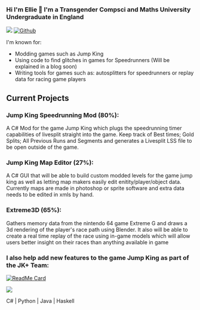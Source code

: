 ### Hi I'm Ellie 👋 I'm a Transgender Compsci and Maths University Undergraduate in England

![](https://visitor-badge.laobi.icu/badge?page_id=Elisiah.Elisiah)
[![Github](https://img.shields.io/github/followers/Elisiah?label=Follow&style=social)](https://github.com/Elisiah)

I'm known for:
- Modding games such as Jump King
- Using code to find glitches in games for Speedrunners (Will be explained in a blog soon)
- Writing tools for games such as: autosplitters for speedrunners or replay data for racing game players

## Current Projects

### Jump King Speedrunning Mod (80%):

A C# Mod for the game Jump King which plugs the speedrunning timer capabilities of livesplit straight into the game. Keep track of Best times; Gold Splits; All Previous Runs and Segments and generates a Livesplit LSS file to be open outside of the game.

### Jump King Map Editor (27%):

A C# GUI that will be able to build custom modded levels for the game jump king as well as letting map makers easily edit enitity/player/object data. Currently maps are made in photoshop or sprite software and extra data needs to be edited in xmls by hand.

### Extreme3D (65%): 

Gathers memory data from the nintendo 64 game Extreme G and draws a 3d rendering of the player's race path using Blender. It also will be able to create a real time replay of the race using in-game models which will allow users better insight on their races than anything available in game

### I also help add new features to the game Jump King as part of the JK+ Team:

[![ReadMe Card](https://github-readme-stats.vercel.app/api/pin/?username=jumpkingplus&repo=JumpKingPlus&show_owner=true)](https://github.com/Phoenixx19/JumpKingPlus)

![](https://camo.githubusercontent.com/484d1c37fc9b8e6609a7100eef355a8d60a0f0e2bc7722f061541e2a1c7ba045/68747470733a2f2f696d672e736869656c64732e696f2f6769746875622f646f776e6c6f6164732f4a756d704b696e67506c75732f4a756d704b696e67506c75732f746f74616c3f7374796c653d666c61742d737175617265)

C# | Python | Java | Haskell

<!--
**Elisiah/Elisiah** is a ✨ _special_ ✨ repository because its `README.md` (this file) appears on your GitHub profile.

Here are some ideas to get you started:

- 🔭 I’m currently working on ...
- 🌱 I’m currently learning ...
- 👯 I’m looking to collaborate on ...
- 🤔 I’m looking for help with ...
- 💬 Ask me about ...
- 📫 How to reach me: ...
- 😄 Pronouns: ...
- ⚡ Fun fact: ...
-->

